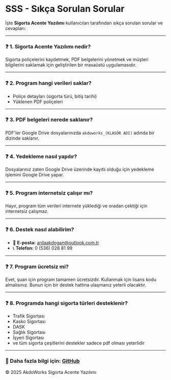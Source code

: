 # SSS - Sıkça Sorulan Sorular

İşte **Sigorta Acente Yazılımı** kullanıcıları tarafından sıkça sorulan sorular ve cevapları:

---

### ❓ 1. Sigorta Acente Yazılımı nedir?
Sigorta poliçelerini kaydetmek, PDF belgelerini yönetmek ve müşteri bilgilerini saklamak için geliştirilen bir masaüstü uygulamasıdır.

---

### ❓ 2. Program hangi verileri saklar?
- Poliçe detayları (sigorta türü, bitiş tarihi)
- Yüklenen PDF poliçeleri

---

### ❓ 3. PDF belgeleri nerede saklanır?
PDF'ler Google Drive dosyalarınızda `akdoworks_(KLASÖR ADI)` adında bir dizinde saklanır.

---

### ❓ 4. Yedekleme nasıl yapılır?
Dosyalarınız zaten Google Drive üzerinde kayıtlı olduğu için yedekleme işlemini Google Drive yapar.

---

### ❓ 5. Program internetsiz çalışır mı?
Hayır, program tüm verileri internete yüklediği ve oradan çektiği için internetsiz çalışmaz.

---

### ❓ 6. Destek nasıl alabilirim?
- 📩 **E-posta:** ardaakdogan@outlook.com.tr
- 📞 **Telefon:** 0 (536) 028 81 99

---

### ❓ 7. Program ücretsiz mi?
Evet, şuan için program tamamen ücretsizdir. Kullanmak için lisans kodu almalısınız. Bunun için bir destek hattına ulaşmanız yeterli olacaktır.

---

### ❓ 8. Programda hangi sigorta türleri desteklenir?
- Trafik Sigortası
- Kasko Sigortası
- DASK
- Sağlık Sigortası
- İşyeri Sigortası
- ve tüm sigorta çeşitlerini destekler sadece pdf olması yeterlidir

---

### 🎯 Daha fazla bilgi için: [GitHub](https://github.com/ArdaKDGN/SigortaAcenteYazilimi)

© 2025 AkdoWorks Sigorta Acente Yazılımı

